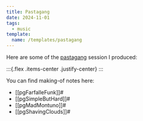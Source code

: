 ```yaml
---
title: Pastagang
date: 2024-11-01
tags:
  - music
template:
  name: /templates/pastagang
---
```


Here are some of the [pastagang](https://www.pastagang.cc/) session I produced:

:::{.flex .items-center .justify-center}
<peaks-playlist pos=2 url="https://cdn.midirus.com/audio/pastagang.json"></peaks-playlist>
:::

You can find making-of notes here:

- [[pgFarfalleFunk]]#
- [[pgSimpleButHard]]#
- [[pgMadMontuno]]#
- [[pgShavingClouds]]#
